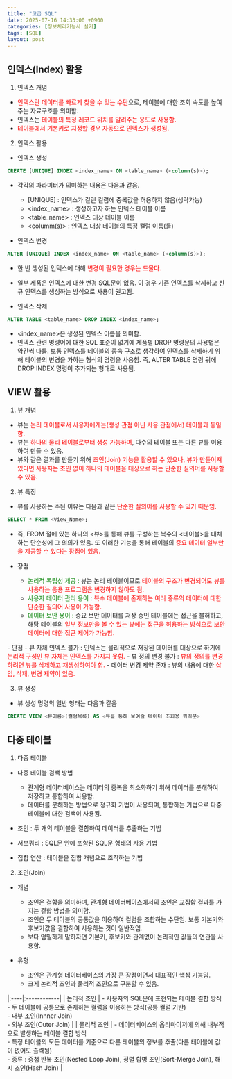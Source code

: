 ```yaml
---
title: "고급 SQL"
date: 2025-07-16 14:33:00 +0900
categories: [정보처리기능사 실기]
tags: [SQL]
layout: post
---
```


## 인덱스(Index) 활용

1) 인덱스 개념
- <span style="color:red">인덱스란 데이터를 빠르게 찾을 수 있는 수단</span>으로, 테이블에 대한 조회 속도를 높여주는 자료구조를 의미함.
- 인덱스는 <span style="color:red">테이블의 특정 레코드 위치를 알려주는 용도로 사용함.</span>
- <span style="color:red">테이블에서 기본키로 지정할 경우 자동으로 인덱스가 생성됨.</span>

2) 인덱스 활용

- 인덱스 생성

```sql
CREATE [UNIQUE] INDEX <index_name> ON <table_name> (<column(s)>);
```

- 각각의 파라미터가 의미하는 내용은 다음과 같음.
    - [UNIQUE] : 인덱스가 걸린 컬럼에 중복값을 허용하지 않음(생략가능)
    - <index_name> : 생성하고자 하는 인덱스 테이블 이름
    - <table_name> : 인덱스 대상 테이블 이름
    - <columm(s)> : 인덱스 대상 테이블의 특정 컬럼 이름(들)

- 인덱스 변경

```sql
ALTER [UNIQUE] INDEX <index_name> ON <table_name> (<column(s)>);
```

- 한 번 생성된 인덱스에 대해 <span style="color:red">변경이 필요한 경우는 드물다.</span>
- 일부 제품은 인덱스에 대한 변경 SQL문이 없음. 이 경우 기존 인덱스를 삭제하고 신규 인덱스를 생성하는 방식으로 사용이 권고됨.

- 인덱스 삭제

```sql
ALTER TABLE <table_name> DROP INDEX <index_name>;
```

- <index_name>은 생성된 인덱스 이름을 의미함.
- 인덱스 관련 명령어에 대한 SQL 표준이 없기에 제품별 DROP 명령문의 사용법은 약간씩 다름. 보통 인덱스를 테이블의 종속 구조로 생각하여 인덱스를 삭제하기 위해 테이블의 변경을 가하는 형식의 명령을 사용함. 즉, ALTER TABLE 명령 뒤에 DROP INDEX 명령이 추가되는 형태로 사용됨.

## VIEW 활용
1) 뷰 개념
- 뷰는 <span style="color:red">논리 테이블로서 사용자에게는(생성 관점 아닌 사용 관점에서) 테이블과 동일함.</span>
- 뷰는 <span style="color:red">하나의 물리 테이블로부터 생성 가능하며</span>, 다수의 테이블 또는 다른 뷰를 이용하여 만들 수 있음.
- 뷰와 같은 결과를 만들기 위해 <span style="color:red">조인(Join) 기능을 활용할 수 있으나, 뷰가 만들어져 있다면 사용자는 조인 없이 하나의 테이블을 대상으로 하는 단순한 질의어를 사용할 수 있음.</span>

2) 뷰 특징
- 뷰를 사용하는 주된 이유는 다음과 같은 <span style="color:red">단순한 질의어를 사용할 수 있기 때문임.</span>

```sql
SELECT * FROM <View_Name>;
```

- 즉, FROM 절에 있는 하나의 <뷰>를 통해 뷰를 구성하는 복수의 <테이블>을 대체하는 단순성에 그 의의가 있음. 또 이러한 기능을 통해 테이블의 <span style="color:red">중요 데이터 일부만을 제공할 수 있다는 장점이 있음.</span>

- 장점
    - <span style="color:green">논리적 독립성 제공 :</span> 뷰는 논리 테이블이므로 <span style="color:red">테이블의 구조가 변경되어도 뷰를 사용하는 응용 프로그램은 변경하지 않아도 됨.</span>
    - <span style="color:green">사용자 데이터 관리 용이 :</span> <span style="color:red">복수 테이블에 존재하는 여러 종류의 데이터에 대한 단순한 질의어 사용이 가능함.</span>
    - <span style="color:green">데이터 보안 용이 :</span> 중요 보안 데이터를 저장 중인 테이블에는 접근을 불허하고, 해당 테이블의 <span style="color:red">일부 정보만을 볼 수 있는 뷰에는 접근을 허용하는 방식으로 보안 데이터에 대한 접근 제어가 가능함.
</span>
- 단점
    - <span style="color:green"></span>뷰 자체 인덱스 불가 : 인덱스는 물리적으로 저장된 데이터를 대상으로 하기에 <span style="color:red">논리적 구성인 뷰 자체는 인덱스를 가지지 못함.</span>
    - <span style="color:green"></span>뷰 정의 변경 불가 : <span style="color:red">뷰의 정의를 변경하려면 뷰를 삭제하고 재생성하여야 함.</span>
    - <span style="color:green"></span>데이터 변경 제약 존재 : 뷰의 내용에 대한 <span style="color:red">삽입, 삭제, 변경 제약이 있음.</span>

3) 뷰 생성
- 뷰 생성 명령의 일반 형태는 다음과 같음

```sql
CREATE VIEW <뷰이름>(컬럼목록) AS <뷰를 통해 보여줄 테이터 조회용 쿼리문>
```

## 다중 테이블

1) 다중 테이블

- 다중 테이블 검색 방법
    - 관계형 데이터베이스는 데이터의 중복을 최소화하기 위해 데이터를 분해하여 저장하고 통합하여 사용함.
    - 데이터를 분해하는 방법으로 정규화 기법이 사용되며, 통합하는 기법으로 다중 테이블에 대한 검색이 사용됨.

- 조인 : 두 개의 테이블을 결합하여 데이터를 추출하는 기법
- 서브쿼리 : SQL문 안에 포함된 SQL문 형태의 사용 기법
- 집합 연산 : 테이블을 집합 개념으로 조작하는 기법

2) 조인(Join)

- 개념
    - 조인은 결합을 의미하며, 관계형 데이터베이스에서의 조인은 교집합 결과를 가지는 결합 방법을 의미함.
    - 조인은 두 테이블의 공통값을 이용하여 컬럼을 조합하는 수단임. 보통 기본키와 후보키값을 결합하여 사용하는 것이 일반적임.
    - 보다 엄밀하게 말하자면 기본키, 후보키와 관계없이 논리적인 값들의 연관을 사용함.

- 유형
    - 조인은 관계형 데이터베이스의 가장 큰 장점이면서 대표적인 핵심 기능임.
    - 크게 논리적 조인과 물리적 조인으로 구분할 수 있음.

|:----|:------------|
| 논리적 조인 | - 사용자의 SQL문에 표현되는 테이블 결합 방식<br>- 두 테이블에 공통으로 존재하는 컬럼을 이용하는 방식(공통 컬럼 기반)<br>- 내부 조인(Innner Join)<br>- 외부 조인(Outer Join) |
| 물리적 조인 | - 데이터베이스의 옵티마이저에 의해 내부적으로 발생하는 테이블 결합 방식<br>- 특정 테이블의 모든 데이터를 기준으로 다른 테이블의 정보를 추출(다른 테이블에 값이 없어도 출력됨)<br>- 종류 : 중첩 반복 조인(Nested Loop Join), 정렬 합병 조인(Sort-Merge Join), 해시 조인(Hash Join) |


<span style="color:red"></span>                 <span style="color:green"></span>            <span style="color:pink"></span>